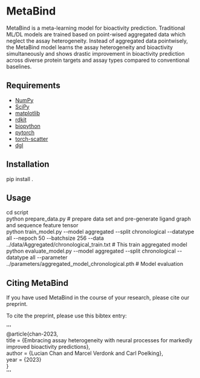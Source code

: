 # MetaBind
MetaBind is a meta-learning model for bioactivity prediction. Traditional ML/DL models are trained based on point-wised aggregated data which neglect the assay heterogeneity. Instead of aggregated data pointwisely, the MetaBind model learns the assay heterogeneity and bioactivity simultaneously and shows drastic improvement in bioactivity prediction across diverse protein targets and assay types compared to conventional baselines.

## Requirements
- [NumPy](https://numpy.org/)
- [SciPy](https://www.scipy.org/)
- [matplotlib](https://matplotlib.org/)
- [rdkit](https://www.rdkit.org/)
- [biopython](https://biopython.org/)
- [pytorch](https://pytorch.org/)
- [torch-scatter](https://pypi.org/project/torch-scatter/)
- [dgl](https://www.dgl.ai/)
 
## Installation
pip install .

## Usage
cd script <br/>
python prepare\_data.py # prepare data set and pre-generate ligand graph and sequence feature tensor <br/>
python train\_model.py --model aggregated --split chronological --datatype all --nepoch 50 --batchsize 256 --data ../data/Aggregated/chronological_train.txt    # This train aggregated model <br/> 
python evaluate\_model.py --model aggregated --split chronological --datatype all --parameter ../parameters/aggregated_model_chronological.pth # Model evaluation <br/>

## Citing MetaBind
If you have used MetaBind in the course of your research, please cite our preprint.

To cite the preprint, please use this bibtex entry:

'''\
@article{chan-2023,\
    title = {Embracing assay heterogeneity with neural processes for markedly improved bioactivity predictions},\
    author = {Lucian Chan and Marcel Verdonk and Carl Poelking},\
    year = {2023}\
}\
'''
